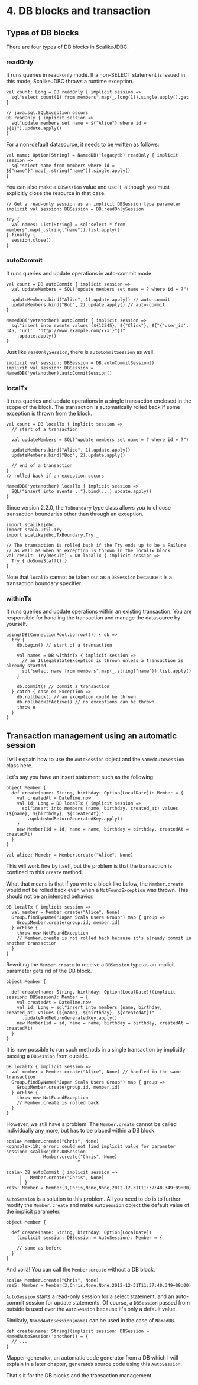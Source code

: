 # 4. DB blocks and transaction

## Types of DB blocks

There are four types of DB blocks in ScalikeJDBC.

### readOnly

It runs queries in read-only mode. If a non-SELECT statement is issued in this mode, ScalikeJDBC throws a runtime exception.

    val count: Long = DB readOnly { implicit session =>
      sql"select count(1) from members".map(_.long(1)).single.apply().get
    }
    
    // java.sql.SQLException occurs
    DB readOnly { implicit session =>
      sql"update members set name = ${"Alice"} where id = ${1}").update.apply()
    }

For a non-default datasource, it needs to be written as follows:

    val name: Option[String] = NamedDB('legacydb) readOnly { implicit session =>
      sql"select name from members where id = ${"name"}".map(_.string("name")).single.apply()
    }

You can also make a `DBSession` value and use it, although you must explicitly close the resource in that case.

    // Get a read-only session as an implicit DBSession type parameter
    implicit val session: DBSession = DB.readOnlySession
    
    try {
      val names: List[String] = sql"select * from members".map(_.string("name")).list.apply()
    } finally { 
      session.close()
    }

### autoCommit

It runs queries and update operations in auto-commit mode.

    val count = DB autoCommit { implicit session =>
      val updateMembers = SQL("update members set name = ? where id = ?")
    
      updateMembers.bind("Alice", 1).update.apply() // auto-commit
      updateMembers.bind("Bob", 2).update.apply() // auto-commit
    }
    
    NamedDB('yetanother) autoCommit { implicit session =>
      sql"insert into events values (${12345}, ${"Click"}, ${"{'user_id': 345, 'url': 'http://www.example.com/xxx'}"})"
        .update.apply()
    }

Just like `readOnlySession`, there is `autoCommitSession` as well.

    implicit val session: DBSession = DB.autoCommitSession()
    implicit val session: DBSession = NamedDB('yetanother).autoCommitSession()

### localTx

It runs queries and update operations in a single transaction enclosed in the scope of the block. The transaction is automatically rolled back if some exception is thrown from the block.

    val count = DB localTx { implicit session =>
      // start of a transaction
    
      val updateMembers = SQL("update members set name = ? where id = ?")
    
      updateMembers.bind("Alice", 1).update.apply() 
      updateMembers.bind("Bob", 2).update.apply() 
    
      // end of a transaction
    } 
    // rolled back if an exception occurs
    
    NamedDB('yetanother) localTx { implicit session =>
      SQL("insert into events ..").bind(...).update.apply()
    }

Since version 2.2.0, the `TxBoundary` type class allows you to choose transaction boundaries other than through an exception.

    import scalikejdbc._
    import scala.util.Try
    import scalikejdbc.TxBoundary.Try._
   
    // The transaction is rolled back if the Try ends up to be a Failure
    // as well as when an exception is thrown in the localTx block
    val result: Try[Result] = DB localTx { implicit session =>
      Try { doSomeStaff() }
    }

Note that `localTx` cannot be taken out as a `DBSession` because it is a transaction boundary specifier.

### withinTx

It runs queries and update operations within an existing transaction. You are responsible for handling the transaction and manage the datasource by yourself.

    using(DB(ConnectionPool.borrow())) { db =>
      try {
        db.begin() // start of a transaction
    
        val names = DB withinTx { implicit session => 
          // an IllegalStateException is thrown unless a transaction is already started
          sql"select name from members".map(_.string("name")).list.apply()
        }
    
        db.commit() // commit a transaction
      } catch { case e: Exception =>
        db.rollback() // an exception could be thrown
        db.rollbackIfActive() // no exceptions can be thrown
        throw e
      }
    } 

## Transaction management using an automatic session

I will explain how to use the `AutoSession` object and the `NamedAutoSession` class here.

Let's say you have an insert statement such as the following:

    object Member {
      def create(name: String, birthday: Option[LocalDate]): Member = {
        val createdAt = DateTime.now
        val id: Long = DB localTx { implicit session =>
          sql"insert into members (name, birthday, created_at) values (${name}, ${birthday}, ${createdAt})"
            .updateAndReturnGeneratedKey.apply()
        }
        new Member(id = id, name = name, birthday = birthday, createdAt = createdAt)
      }
    }
    
    val alice: Memebr = Member.create("Alice", None)

This will work fine by itself, but the problem is that the transaction is confined to this `create` method.

What that means is that if you write a block like below, the `Member.create` would not be rolled back even when a `NotFoundException` was thrown. This should not be an intended behavior.

    DB localTx { implicit session =>
      val member = Member.create("Alice", None)
      Group.findByName("Japan Scala Users Group") map { group =>
        GroupMember.create(group.id, member.id)
      } orElse {
        throw new NotFoundException
        // Member.create is not rolled back because it's already commit in another transaction
      }
    }

Rewriting the `Member.create` to receive a `DBSession` type as an implicit parameter gets rid of the DB block.

    object Member {
    
      def create(name: String, birthday: Option[LocalDate])(implicit session: DBSession): Member = {
        val createdAt = DateTime.now
        val id: Long = sql"insert into members (name, birthday, created_at) values (${name}, ${birthday}, ${createdAt})"
          .updateAndReturnGeneratedKey.apply()
        new Member(id = id, name = name, birthday = birthday, createdAt = createdAt)
      }
    }

It is now possible to run such methods in a single transaction by implicitly passing a `DBSession` from outside.

    DB localTx { implicit session =>
      val member = Member.create("Alice", None) // handled in the same transaction
      Group.findByName("Japan Scala Users Group") map { group =>
        GroupMember.create(group.id, member.id)
      } orElse {
        throw new NotFoundException
        // Member.create is rolled back
      }
    }

However, we still have a problem. The `Member.create` cannot be called individually any more, but has to be placed within a DB block.

    scala> Member.create("Chris", None)
    <console>:18: error: could not find implicit value for parameter session: scalikejdbc.DBSession
                  Member.create("Chris", None)
                               ^
    
    scala> DB autoCommit { implicit session =>
         |   Member.create("Chris", None)
         | }
    res5: Member = Member(3,Chris,None,None,2012-12-31T11:37:40.349+09:00)

`AutoSession` is a solution to this problem. All you need to do is to further modify the `Member.create` and make `AutoSession` object the default value of the implicit parameter.

    object Member {
    
      def create(name: String, birthday: Option[LocalDate])
        (implicit session: DBSession = AutoSession): Member = {
    
        // same as before
      }
    }

And voilà! You can call the `Member.create` without a DB block.

    scala> Member.create("Chris", None)
    res5: Member = Member(3,Chris,None,None,2012-12-31T11:37:40.349+09:00)

`AutoSession` starts a read-only session for a select statement, and an auto-commit session for update statements. Of course, a `DBSession` passed from outside is used over the `AutoSession` because it's only a default value.

Similarly, `NamedAutoSession(name)` can be used in the case of `NamedDB`.

    def create(name: String)(implicit session: DBSession = NamedAutoSession('another)) = {
      // ...
    }

Mapper-generator, an automatic code generator from a DB which I will explain in a later chapter, generates source code using this `AutoSession`.

That's it for the DB blocks and the transaction management.



